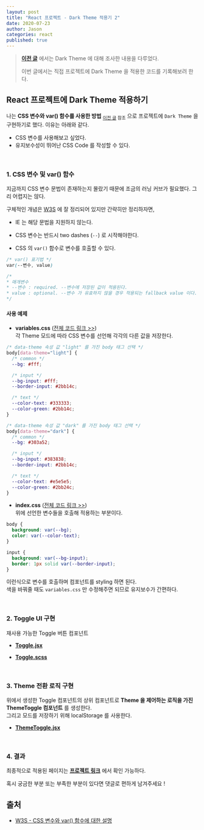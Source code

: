 ```yaml
---
layout: post
title: "React 프로젝트 - Dark Theme 적용기 2"
date: 2020-07-23
author: Jason
categories: react
published: true
---
```


> **[이전 글](https://seong7.github.io/react/2020/07/23/dark-theme1.html)** 에서는 Dark Theme 에 대해 조사한 내용을 다루었다.
>
> 이번 글에서는 직접 프로젝트에 Dark Theme 을 적용한 코드를 기록해보려 한다.

## React 프로젝트에 Dark Theme 적용하기

나는 **CSS 변수와 var() 함수를 사용한 방법** <sub>[이전 글](www.seong7.github.io/react/2020/07/23/dark-theme1.html) 참조</sub> 으로 프로젝트에 `Dark Theme` 을 구현하기로 했다. 이유는 아래와 같다.

- CSS 변수를 사용해보고 싶었다.
- 유지보수성이 뛰어난 CSS Code 를 작성할 수 있다.

<br>

### 1. CSS 변수 및 var() 함수

지금까지 CSS 변수 문법이 존재하는지 몰랐기 때문에 조금의 러닝 커브가 필요했다.
그리 어렵지는 않다.

구체적인 개념은 [W3S](https://www.w3schools.com/css/css3_variables.asp) 에 잘 정리되어 있지만 간략히만 정리하자면,

- IE 는 해당 문법을 지원하지 않는다.

- CSS 변수는 반드시 two dashes (`--`) 로 시작해야한다.

- CSS 의 `var()` 함수로 변수를 호출할 수 있다.

```css
/* var() 표기법 */
var(--변수, value)

/*
* 매개변수
* --변수 : required. --변수에 저장된 값이 적용된다.
* value : optional. --변수 가 유효하지 않을 경우 적용되는 fallback value 이다.
*/
```

#### 사용 예제

- **variables.css** ([전체 코드 링크 >>](https://github.com/seong7/jinstagram-client/blob/master/src/variables.css))  
  각 Theme 모드에 따라 CSS 변수를 선언해 각각의 다른 값을 저장한다.

```css
/* data-theme 속성 값 "light" 를 가진 body 태그 선택 */
body[data-theme="light"] {
  /* common */
  --bg: #fff;

  /* input */
  --bg-input: #fff;
  --border-input: #2bb14c;

  /* text */
  --color-text: #333333;
  --color-green: #2bb14c;
}

/* data-theme 속성 값 "dark" 를 가진 body 태그 선택 */
body[data-theme="dark"] {
  /* common */
  --bg: #303a52;

  /* input */
  --bg-input: #383838;
  --border-input: #2bb14c;

  /* text */
  --color-text: #e5e5e5;
  --color-green: #2bb24c;
}
```

- **index.css** ([전체 코드 링크 >>](https://github.com/seong7/jinstagram-client/blob/master/src/index.css))  
  위에 선언한 변수들을 호출해 적용하는 부분이다.

```css
body {
  background: var(--bg);
  color: var(--color-text);
}

input {
  background: var(--bg-input);
  border: 1px solid var(--border-input);
}
```

이런식으로 변수를 호출하며 컴포넌트를 styling 하면 된다.  
색을 바꿔줄 때도 `variables.css` 만 수정해주면 되므로 유지보수가 간편하다.

<br>

### 2. Toggle UI 구현

재사용 가능한 Toggle 버튼 컴포넌트

- **[Toggle.jsx](https://github.com/seong7/jinstagram-client/blob/master/src/components/common/Toggle/Toggle.jsx)**

- **[Toggle.scss](https://github.com/seong7/jinstagram-client/blob/master/src/components/common/Toggle/Toggle.scss)**

<br>

### 3. Theme 전환 로직 구현

위에서 생성한 Toggle 컴포넌트의 상위 컴포넌트로 **Theme 을 제어하는 로직을 가진 ThemeToggle 컴포넌트** 를 생성한다.  
그리고 모드를 저장하기 위해 localStorage 를 사용한다.

- **[ThemeToggle.jsx](https://github.com/seong7/jinstagram-client/blob/master/src/components/theme/ThemeToggle/ThemeToggle.jsx)**

<br>

### 4. 결과

최종적으로 적용된 페이지는 **[프로젝트 링크](https://jinstagram.netlify.app/)** 에서 확인 가능하다.

혹시 궁금한 부분 또는 부족한 부분이 있다면 댓글로 편하게 남겨주세요 !

## 출처

- [W3S - CSS 변수와 var() 함수에 대한 설명](https://www.w3schools.com/css/css3_variables.asp)
